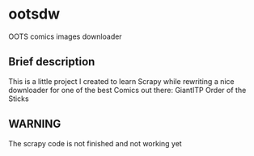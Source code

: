 # ootsdw
OOTS comics images downloader

## Brief description

This is a little project I created to learn Scrapy while rewriting a nice downloader for one of the best Comics out there: GiantITP Order of the Sticks

## WARNING

The scrapy code is not finished and not working yet
